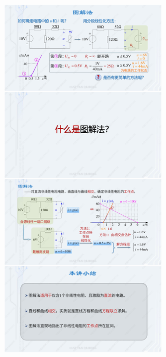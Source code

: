 ﻿![](./images/6-3图解法-图片-1.jpg)
![](./images/6-3图解法-图片-2.jpg)
![](./images/6-3图解法-图片-3.jpg)
![](./images/6-3图解法-图片-4.jpg)
